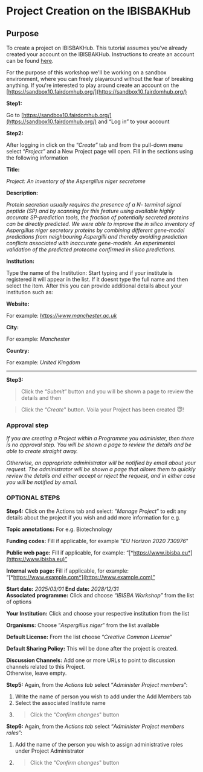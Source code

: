 # Project Creation on the IBISBAKHub

## Purpose

To create a project on IBISBAKHub. This tutorial assumes you’ve already created your account on the IBISBAKHub. Instructions to create an account can be found [here](https://ibisba.github.io/handbook/hub_account_creation.html).

For the purpose of this workshop we'll be working on a sandbox environment, where you can freely playaround without the fear of breaking anything. If you're interested to play around create an account on the [https://sandbox10.fairdomhub.org/](https://sandbox10.fairdomhub.org/)


**Step1:**

Go to [https://sandbox10.fairdomhub.org/](https://sandbox10.fairdomhub.org/) and “Log in” to your account

**Step2:**

After logging in click on the “*Create”* tab and from the pull-down menu select “*Project”* and a New Project page will open. Fill in the sections using the following information

**Title:**

*Project: An inventory of the Aspergillus niger secretome*

**Description:**

*Protein secretion usually requires the presence of a N- terminal signal peptide (SP) and by scanning for this feature using available highly accurate SP-prediction tools, the fraction of potentially secreted proteins can be directly predicted. We were able to improve the in silico inventory of Aspergillus niger secretory proteins by combining different gene-model predictions from neighbouring Aspergilli and thereby avoiding prediction conflicts associated with inaccurate gene-models. An experimental validation of the predicted proteome confirmed in silico predictions.*

**Institution:**

Type the name of the Institution: Start typing and if your institute is registered it will appear in the list. If it doesnt type the full name and then select the item. After this you can provide additional details about your institution such as:

**Website:**

For example: *https://www.manchester.ac.uk*

**City:**

For example: *Manchester*  

**Country:**

For example: *United Kingdom*

------

**Step3:** 

> Click the “*Submit*” button and you will be shown a page to review the details and then

> Click the “*Create*" button. Voila your Project has been created 😇!

### Approval step

*If you are creating a Project within a Programme you administer, then there is no approval step. You will be shown a page to review the details and be able to create straight away.*

*Otherwise, an appropriate administrator will be notified by email about your request.  The administrator will be shown a page that allows them to quickly review the details and either accept or reject the request, and in either case you will be notified by email.*

### OPTIONAL STEPS


**Step4:** Click on the Actions tab and select: “*Manage Project*” to edit any details about the project if you wish and add more information  for e.g.

**Topic annotations:**
For e.g. Biotechnology  

**Funding codes:**
Fill if applicable, for example "*EU Horizon 2020 730976*"  

**Public web page:**
Fill if applicable, for example: “[*https://www.ibisba.eu*](https://www.ibisba.eu)”

**Internal web page:**
Fill if applicable, for example: “[*https://www.example.com*](https://www.example.com)”  

**Start date:** *2025/03/01*         **End date:**  *2028/12/31*  
**Associated programme:**
Click and choose *“IBISBA Workshop”* from the list of options 

**Your Institution:**
Click and choose your respective institution from the list  

**Organisms:**
Choose “*Aspergillus niger*” from the list available  

**Default License:**
From the list choose “*Creative Common License*”

**Default Sharing Policy:**
This will be done after the project is created.  

**Discussion Channels:**
Add one or more URLs to point to discussion channels related to this Project.  
Otherwise, leave empty.

**Step5:** Again, from the *Actions tab* select “*Administer Project members*”:

1. Write the name of person you wish to add under the Add Members tab
2. Select the associated Institute name  
3. > Click the “*Confirm changes*" button

**Step6:** Again, from the *Actions tab* select “*Administer Project members roles*”:

1. Add the name of the person you wish to assign administrative roles under Project Administrator  
2. > Click the “*Confirm changes*" button
